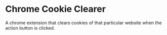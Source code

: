 # Chrome Cookie Clearer
A chrome extension that clears cookies of that particular website when the action button is clicked.
